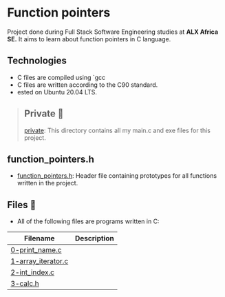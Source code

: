 # Function pointers
Project done during Full Stack Software Engineering studies at **ALX Africa SE.** It aims to learn about function pointers in C language.

## Technologies
  - C files are compiled using `gcc
  - C files are written according to the C90 standard.
  - ested on Ubuntu 20.04 LTS.

 > ## Private 📁
 > [private](./private): This directory contains all my main.c and exe files for this project.

## function_pointers.h
 * [function_pointers.h](./function_pointers.h): Header file containing prototypes for all functions written in the project.

## Files 📃
 * All of the following files are programs written in C:

 **Filename** | **Description**
--------------|-----------------
[0-print_name.c](./0-print_name.c) | 
[1-array_iterator.c](./1-array_iterator.c) | 
[2-int_index.c](./2-int_index.c) | 
[3-calc.h](./3-calc.h) | 


